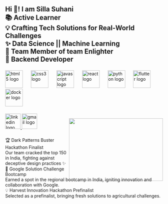 
 <h2 align="left">Hi 👋! I am Silla Suhani <br>📚 Active Learner <br>💡 Crafting Tech Solutions for Real-World Challenges<br>✨ Data Science || Machine  Learning <br>🎲 Team Member of team Enlighter <br>🎯 Backend Developer </h2>

###

<div align="left">
  <img src="https://cdn.jsdelivr.net/gh/devicons/devicon/icons/html5/html5-original.svg" height="56" alt="html5 logo"  />
  <img width="18" />
  <img src="https://cdn.jsdelivr.net/gh/devicons/devicon/icons/css3/css3-original.svg" height="56" alt="css3 logo"  />
  <img width="18" />
  <img src="https://cdn.jsdelivr.net/gh/devicons/devicon/icons/javascript/javascript-original.svg" height="56" alt="javascript logo"  />
  <img width="18" />
  <img src="https://cdn.jsdelivr.net/gh/devicons/devicon/icons/react/react-original.svg" height="56" alt="react logo"  />
  <img width="18" />
  <img src="https://cdn.jsdelivr.net/gh/devicons/devicon/icons/python/python-original.svg" height="56" alt="python logo"  />
  <img width="18" />
  <img src="https://cdn.jsdelivr.net/gh/devicons/devicon/icons/flutter/flutter-original.svg" height="56" alt="flutter logo"  />
  <img width="18" />
  <img src="https://cdn.jsdelivr.net/gh/devicons/devicon/icons/docker/docker-original.svg" height="56" alt="docker logo"  />
</div>

###

<div align="left">
  <a href="https://www.linkedin.com/in/silla-suhani-a90498240" target="_blank">
    <img src="https://img.shields.io/static/v1?message=LinkedIn&logo=linkedin&label=&color=0077B5&logoColor=white&labelColor=&style=for-the-badge" height="49" alt="linkedin logo"  />
  </a>
  <a href="sillasuhani2003@gmail.com" target="_blank">
    <img src="https://img.shields.io/static/v1?message=Gmail&logo=gmail&label=&color=D14836&logoColor=white&labelColor=&style=for-the-badge" height="49" alt="gmail logo"  />
  </a>
  </div>

###

<img align="right" height="200" width="300" style="margin-top: -60px; margin-bottom: -20px;" src="https://cdn.dribbble.com/userupload/8229530/file/original-0c54ddd4f88db8e1ae15367bbf7dd2f0.png?resize=900x" />




###

<p align="left">🏆 Dark Patterns Buster Hackathon Finalist<br>Our team cracked the top 150 in India, fighting against deceptive design practices ✨ <br>
🚀 Google Solution Challenge Bootcamp<br>Earned a spot in the regional bootcamp in India, igniting innovation and collaboration with Google.
<br>💡 Harvest Innovation Hackathon Prefinalist<br> Selected as a prefinalist, bringing fresh solutions to agricultural challenges.</p>

###
